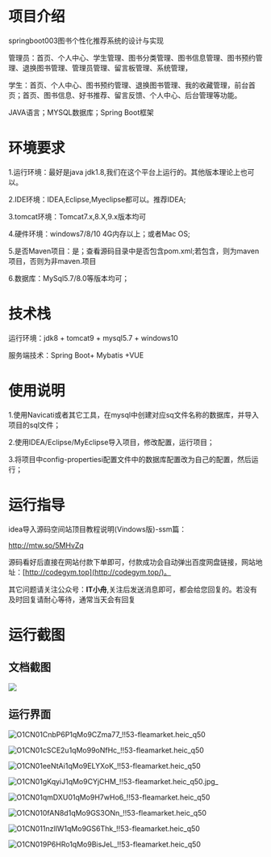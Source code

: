 # 项目介绍

springboot003图书个性化推荐系统的设计与实现 



管理员：首页、个人中心、学生管理、图书分类管理、图书信息管理、图书预约管理、退换图书管理、管理员管理、留言板管理、系统管理，



学生：首页、个人中心、图书预约管理、退换图书管理、我的收藏管理，前台首页；首页、图书信息、好书推荐、留言反馈、个人中心、后台管理等功能。 

 JAVA语言；MYSQL数据库；Spring Boot框架



# 环境要求

1.运行环境：最好是java jdk1.8,我们在这个平台上运行的。其他版本理论上也可以。 

2.IDE环境：IDEA,Eclipse,Myeclipse都可以。推荐IDEA; 

3.tomcat环境：Tomcat7.x,8.X,9.x版本均可 

4.硬件环境：windows7/8/10 4G内存以上；或者Mac OS; 

5.是否Maven项目：是；查看源码目录中是否包含pom.xml;若包含，则为maven项目，否则为非maven.项目 

6.数据库：MySql5.7/8.0等版本均可；



# 技术栈

运行环境：jdk8 + tomcat9 + mysql5.7 + windows10

服务端技术：Spring Boot+ Mybatis +VUE



# 使用说明

1.使用Navicati或者其它工具，在mysql中创建对应sq文件名称的数据库，并导入项目的sql文件； 

2.使用IDEA/Eclipse/MyEclipse导入项目，修改配置，运行项目； 

3.将项目中config-propertiesi配置文件中的数据库配置改为自己的配置，然后运行；

# 运行指导

idea导入源码空间站顶目教程说明(Vindows版)-ssm篇：

http://mtw.so/5MHvZq 

源码看好后直接在网站付款下单即可，付款成功会自动弹出百度网盘链接，网站地址：[http://codegym.top](http://codegym.top/)。 

其它问题请关注公众号：**IT小舟**,关注后发送消息即可，都会给您回复的。若没有及时回复请耐心等待，通常当天会有回复

# 运行截图

## 文档截图

![](https://gulimallcativen.oss-cn-shenzhen.aliyuncs.com/bishe/image-20240305212518019.png)

## 运行界面

![O1CN01CnbP6P1qMo9CZma77_!!53-fleamarket.heic_q50](https://gulimallcativen.oss-cn-shenzhen.aliyuncs.com/bishe/O1CN01CnbP6P1qMo9CZma77_!!53-fleamarket.heic_q50.jpg)

![O1CN01cSCE2u1qMo99oNfHc_!!53-fleamarket.heic_q50](https://gulimallcativen.oss-cn-shenzhen.aliyuncs.com/bishe/O1CN01cSCE2u1qMo99oNfHc_!!53-fleamarket.heic_q50.jpg)

![O1CN01eeNtAi1qMo9ELYXoK_!!53-fleamarket.heic_q50](https://gulimallcativen.oss-cn-shenzhen.aliyuncs.com/bishe/O1CN01eeNtAi1qMo9ELYXoK_!!53-fleamarket.heic_q50.jpg)

![O1CN01gKqyiJ1qMo9CYjCHM_!!53-fleamarket.heic_q50.jpg_](https://gulimallcativen.oss-cn-shenzhen.aliyuncs.com/bishe/O1CN01gKqyiJ1qMo9CYjCHM_!!53-fleamarket.heic_q50.jpg_.jpg)

![O1CN01qmDXU01qMo9H7wHo6_!!53-fleamarket.heic_q50](https://gulimallcativen.oss-cn-shenzhen.aliyuncs.com/bishe/O1CN01qmDXU01qMo9H7wHo6_!!53-fleamarket.heic_q50.jpg)

![O1CN010fAN8d1qMo9GS3ONn_!!53-fleamarket.heic_q50](https://gulimallcativen.oss-cn-shenzhen.aliyuncs.com/bishe/O1CN010fAN8d1qMo9GS3ONn_!!53-fleamarket.heic_q50.jpg)

![O1CN011nzlIW1qMo9GS6Thk_!!53-fleamarket.heic_q50](https://gulimallcativen.oss-cn-shenzhen.aliyuncs.com/bishe/O1CN011nzlIW1qMo9GS6Thk_!!53-fleamarket.heic_q50.jpg)

![O1CN019P6HRo1qMo9BisJeL_!!53-fleamarket.heic_q50](https://gulimallcativen.oss-cn-shenzhen.aliyuncs.com/bishe/O1CN019P6HRo1qMo9BisJeL_!!53-fleamarket.heic_q50.jpg)
